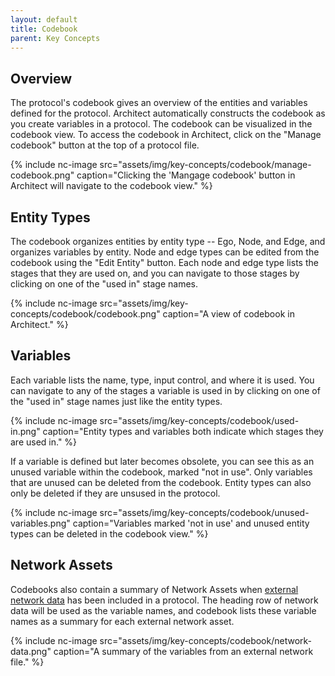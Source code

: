 ```yaml
---
layout: default
title: Codebook
parent: Key Concepts
---
```


## Overview

The protocol's codebook gives an overview of the entities and variables defined for the protocol. Architect automatically constructs the codebook as you create variables in a protocol. The codebook can be visualized in the codebook view. To access the codebook in Architect, click on the "Manage codebook" button at the top of a protocol file.

{% include nc-image src="assets/img/key-concepts/codebook/manage-codebook.png" caption="Clicking the 'Mangage codebook' button in Architect will navigate to the codebook view." %}

## Entity Types

The codebook organizes entities by entity type -- Ego, Node, and Edge, and organizes variables by entity. Node and edge types can be edited from the codebook using the "Edit Entity" button. Each node and edge type lists the stages that they are used on, and you can navigate to those stages by clicking on one of the "used in" stage names.

{% include nc-image src="assets/img/key-concepts/codebook/codebook.png" caption="A view of codebook in Architect." %}

## Variables

Each variable lists the name, type, input control, and where it is used. You can navigate to any of the stages a variable is used in by clicking on one of the "used in" stage names just like the entity types.

{% include nc-image src="assets/img/key-concepts/codebook/used-in.png" caption="Entity types and variables both indicate which stages they are used in." %}

If a variable is defined but later becomes obsolete, you can see this as an unused variable within the codebook, marked "not in use". Only variables that are unused can be deleted from the codebook. Entity types can also only be deleted if they are unsused in the protocol.

{% include nc-image src="assets/img/key-concepts/codebook/unused-variables.png" caption="Variables marked 'not in use' and unused entity types can be deleted in the codebook view." %}

## Network Assets

Codebooks also contain a summary of Network Assets when [external network data](./resources.md/#network) has been included in a protocol. The heading row of network data will be used as the variable names, and codebook lists these variable names as a summary for each external network asset.

{% include nc-image src="assets/img/key-concepts/codebook/network-data.png" caption="A summary of the variables from an external network file." %}
